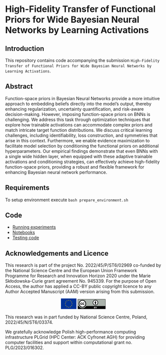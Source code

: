 # High-Fidelity Transfer of Functional Priors for Wide Bayesian Neural Networks by Learning Activations

## Introduction
This repository contains code accompanying the submission `High-Fidelity Transfer of Functional Priors for Wide Bayesian Neural Networks by Learning Activations`. 

## Abstract
Function-space priors in Bayesian Neural Networks provide a more intuitive approach to embedding beliefs directly into the model’s output, thereby enhancing regularization, uncertainty quantification, and risk-aware decision-making. However, imposing function-space priors on BNNs is challenging. We address this task through optimization techniques that explore how trainable activations can accommodate complex priors and match intricate target function distributions. We discuss critical learning challenges, including identifiability, loss construction, and symmetries that arise in this context. Furthermore, we enable evidence maximization to facilitate model selection by conditioning the functional priors on additional hyperparameters. Our empirical findings demonstrate that even BNNs with a single wide hidden layer, when equipped with these adaptive trainable activations and conditioning strategies, can effectively achieve high-fidelity function-space priors, providing a robust and flexible framework for enhancing Bayesian neural network performance.

## Requirements
To setup environment execute `bash prepare_environment.sh`

## Code 
 - [Running experiments](bnngp/run_experiments.sh)
 - [Notebooks](bnngp/notebooks/)
 - [Testing code](bnngp/run_experiments_test.sh)
 
## Acknowledgements and Licence
This research is part of the project No. 2022/45/P/ST6/02969 co-funded by the National Science Centre and the European Union Framework Programme for Research and Innovation Horizon 2020 under the Marie Skłodowska-Curie grant agreement No. 945339. For the purpose of Open Access, the author has applied a CC-BY public copyright licence to any Author Accepted Manuscript (AAM) version arising from this submission. 
<p align="center">
  <img src="fig/eu_flag.jpg" width="50" />
  <img src="fig/ccby_licence.png" width="90" />
</p>

This research was in part funded by National Science Centre, Poland, 2022/45/N/ST6/03374.

We gratefully acknowledge Polish high-performance computing infrastructure PLGrid (HPC Center: ACK Cyfronet AGH) for providing computer facilities and support within computational grant no. PLG/2023/016302.